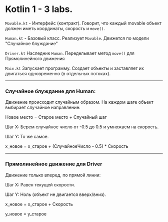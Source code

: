 # Kotlin 1 - 3 labs.


`Movable.kt` - Интерфейс (контракт). Говорит, что каждый movable объект должен иметь координаты, скорость и `move()`. 

`Human.kt` - Базовый класс. Реализует `Movable`. Движется по модели "Случайное блуждание"

 `Driver.kt` Наследник `Human`. Переделывает метод `move()` для Прямолинейного движения

`Main.kt` Запускает программу. Создает объекты и заставляет их двигаться одновременно (в отдельных потоках).

---
### Случайное блуждание для Human:

Движение происходит случайным образом. На каждом шаге объект выбирает случайное направление:

Новое место = Старое место + Случайный шаг

Шаг X: Берем случайное число от -0.5 до 0.5 и умножаем на скорость.

Шаг Y: То же самое.

x_новое = x_старое + (СлучайноеЧисло - 0.5) * Скорость

---

### Прямолинейное движение для Driver

Движение только вперед, по прямой линии:

Шаг X: Равен текущей скорости.

Шаг Y: Ноль (объект не двигается вверх/вниз).

x_новое = x_старое + Скорость

y_новое = y_старое